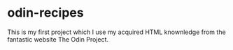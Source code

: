# odin-recipes
This is my first project which I use my acquired HTML knownledge from the fantastic website The Odin Project.
